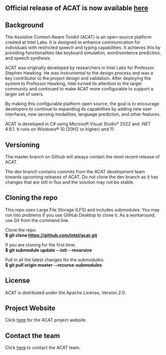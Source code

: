 ## Official release of ACAT is now available [here](https://github.com/intel/acat/releases)

## Background
The Assistive Context-Aware Toolkit (ACAT) is an open-source platform created at Intel Labs. It is designed to enhance communication for individuals with restricted speech and typing capabilities. It achieves this by providing functionalities like keyboard simulation, word/sentence prediction, and speech synthesis.

ACAT was originally developed by researchers in Intel Labs for Professor Stephen Hawking. He was instrumental to the design process and was a key contributor to the project design and validation. After deploying the system to Professor Hawking, Intel turned its attention to the larger community and continued to make ACAT more configurable to support a larger set of users.

By making this configurable platform open source, the goal is to encourage developers  to continue to expanding its capabilities by adding new user interfaces, new sensing modalities, language prediction, and other features.

ACAT is developed in C# using Microsoft Visual Studio* 2022 and .NET 4.8.1. It runs on Windows® 10 (20H2 or higher) and 11.

## Versioning
The master branch on Github will always contain the most recent release of ACAT.

The dev branch contains commits from the ACAT development team towards upcoming releases of ACAT. Do not clone the dev branch as it has changes that are still in flux and the solution may not be stable.

## Cloning the repo
This repo uses Large File Storage (LFS) and includes submodules. You may run into problems if you use GitHub Desktop to clone it. As a workaround, use Git from the command line.

Clone the repo:  
**$ git clone https://github.com/intel/acat.git**

If you are cloning for the first time:  
**$ git submodule update --init --recursive**

Pull in all the latest changes for the submodules:  
**$ git pull origin master --recurse-submodules**

## License
ACAT is distributed under the Apache License, Version 2.0.

## Project Website
Click [here](https://www.intel.com/content/www/us/en/developer/tools/open/acat/overview.html) for the ACAT project website.

## Contact the team
Click <a href="mailto:ACAT@intel.com">here</a> to contact the ACAT team.

